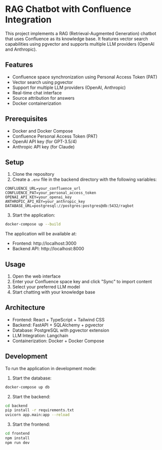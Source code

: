 # RAG Chatbot with Confluence Integration

This project implements a RAG (Retrieval-Augmented Generation) chatbot that uses Confluence as its knowledge base. It features vector search capabilities using pgvector and supports multiple LLM providers (OpenAI and Anthropic).

## Features

- Confluence space synchronization using Personal Access Token (PAT)
- Vector search using pgvector
- Support for multiple LLM providers (OpenAI, Anthropic)
- Real-time chat interface
- Source attribution for answers
- Docker containerization

## Prerequisites

- Docker and Docker Compose
- Confluence Personal Access Token (PAT)
- OpenAI API key (for GPT-3.5/4)
- Anthropic API key (for Claude)

## Setup

1. Clone the repository
2. Create a `.env` file in the backend directory with the following variables:

```env
CONFLUENCE_URL=your_confluence_url
CONFLUENCE_PAT=your_personal_access_token
OPENAI_API_KEY=your_openai_key
ANTHROPIC_API_KEY=your_anthropic_key
DATABASE_URL=postgresql://postgres:postgres@db:5432/ragbot
```

3. Start the application:

```bash
docker-compose up --build
```

The application will be available at:
- Frontend: http://localhost:3000
- Backend API: http://localhost:8000

## Usage

1. Open the web interface
2. Enter your Confluence space key and click "Sync" to import content
3. Select your preferred LLM model
4. Start chatting with your knowledge base

## Architecture

- Frontend: React + TypeScript + Tailwind CSS
- Backend: FastAPI + SQLAlchemy + pgvector
- Database: PostgreSQL with pgvector extension
- LLM Integration: Langchain
- Containerization: Docker + Docker Compose

## Development

To run the application in development mode:

1. Start the database:
```bash
docker-compose up db
```

2. Start the backend:
```bash
cd backend
pip install -r requirements.txt
uvicorn app.main:app --reload
```

3. Start the frontend:
```bash
cd frontend
npm install
npm run dev
```